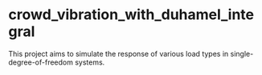 # crowd_vibration_with_duhamel_integral
This project aims to simulate the response of various load types in single-degree-of-freedom systems.
